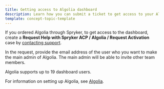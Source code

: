 ```yaml
---
title: Getting access to Algolia dashboard
description: Learn how you can submit a ticket to get access to your Algolia dashboard for your Spryker based shop.
template: concept-topic-template
---
```



If you ordered Algolia through Spryker, to get access to the dashboard, create a **Request Help with Spryker ACP / Algolia / Request Activation** case by [contacting support](https://support.spryker.com).

In the request, provide the email address of the user who you want to make the main admin of Algolia. The main admin will be able to invite other team members.

Algolia supports up to 19 dashboard users.

For information on setting up Algolia, see [Algolia](/docs/pbc/all/search/latest/base-shop/third-party-integrations/algolia/algolia.html).
